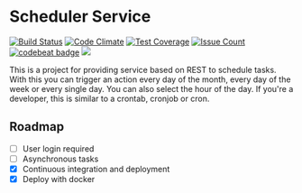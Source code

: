 # Scheduler Service

[![Build Status](https://travis-ci.org/FX-HAO/scheduler-service.svg?branch=develop)](https://travis-ci.org/FX-HAO/scheduler-service)
[![Code Climate](https://codeclimate.com/github/FX-HAO/scheduler-service/badges/gpa.svg)](https://codeclimate.com/github/FX-HAO/scheduler-service)
[![Test Coverage](https://codeclimate.com/github/FX-HAO/scheduler-service/badges/coverage.svg)](https://codeclimate.com/github/FX-HAO/scheduler-service/coverage)
[![Issue Count](https://codeclimate.com/github/FX-HAO/scheduler-service/badges/issue_count.svg)](https://codeclimate.com/github/FX-HAO/scheduler-service)
[![codebeat badge](https://codebeat.co/badges/bc50f26a-7be4-4b19-a4bd-b83d505765e3)](https://codebeat.co/projects/github-com-fx-hao-scheduler-service)
[![](https://images.microbadger.com/badges/image/fuxin/scheduler-service.svg)](https://microbadger.com/images/fuxin/scheduler-service "Get your own image badge on microbadger.com")

This is a project for providing service based on REST to schedule tasks.
With this you can trigger an action every day of the month, every day of the week or every single day.
You can also select the hour of the day. If you're a developer, this is similar to a crontab, cronjob or cron.

## Roadmap

- [ ] User login required
- [ ] Asynchronous tasks
- [x] Continuous integration and deployment
- [x] Deploy with docker
